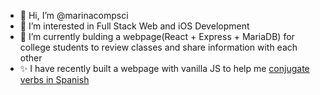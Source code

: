 - 👋 Hi, I’m @marinacompsci
- 👀 I’m interested in Full Stack Web and iOS Development
- 🌱 I’m currently bulding a webpage(React + Express + MariaDB) for college students to review classes and share information with each other 
- ✨ I have recently built a webpage with vanilla JS to help me [conjugate verbs in Spanish](https://spanish-webapp.herokuapp.com/)


<!---
marinacompsci/marinacompsci is a ✨ special ✨ repository because its `README.md` (this file) appears on your GitHub profile.
You can click the Preview link to take a look at your changes.
--->
